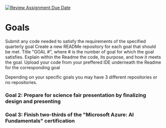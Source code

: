 [![Review Assignment Due Date](https://classroom.github.com/assets/deadline-readme-button-22041afd0340ce965d47ae6ef1cefeee28c7c493a6346c4f15d667ab976d596c.svg)](https://classroom.github.com/a/RmJ5oKT4)
# Goals
Submit any code needed to satisfy the requirements of the specified quarterly goal
Create a new READMe repository for each goal that should be met. Title "GOAL #", where # is the number of goal for which the goal satisfies. Explain within the Readme the code, its purpose, and how it meets the goal.
Upload your code from your preffered IDE underneath the Readme for the corresponding goal

Depending on your specific goals you may have 3 different repositories or no repositories.

### Goal 2: Prepare for science fair presentation by finalizing design and presenting
### Goal 3: Finish two-thirds of the "Microsoft Azure: AI Fundamentals" certification
